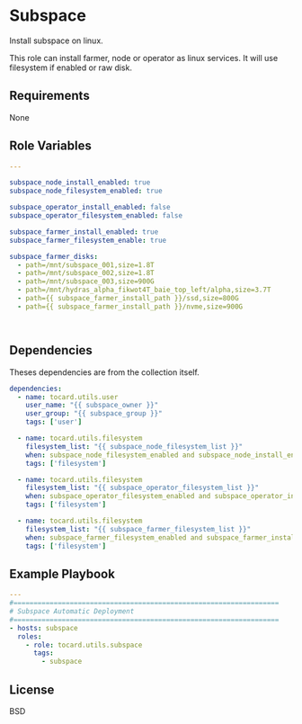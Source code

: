 Subspace
=========

Install subspace on linux.

This role can install farmer, node or operator as linux services.
It will use filesystem if enabled or raw disk.

Requirements
------------

None

Role Variables
--------------

```yaml
---

subspace_node_install_enabled: true
subspace_node_filesystem_enabled: true

subspace_operator_install_enabled: false
subspace_operator_filesystem_enabled: false

subspace_farmer_install_enabled: true
subspace_farmer_filesystem_enable: true

subspace_farmer_disks:
  - path=/mnt/subspace_001,size=1.8T
  - path=/mnt/subspace_002,size=1.8T
  - path=/mnt/subspace_003,size=900G
  - path=/mnt/hydras_alpha_fikwot4T_baie_top_left/alpha,size=3.7T
  - path={{ subspace_farmer_install_path }}/ssd,size=800G
  - path={{ subspace_farmer_install_path }}/nvme,size=900G




```

Dependencies
------------

Theses dependencies are from the collection itself.

````yaml
dependencies:
  - name: tocard.utils.user
    user_name: "{{ subspace_owner }}"
    user_group: "{{ subspace_group }}"
    tags: ['user']

  - name: tocard.utils.filesystem
    filesystem_list: "{{ subspace_node_filesystem_list }}"
    when: subspace_node_filesystem_enabled and subspace_node_install_enabled
    tags: ['filesystem']

  - name: tocard.utils.filesystem
    filesystem_list: "{{ subspace_operator_filesystem_list }}"
    when: subspace_operator_filesystem_enabled and subspace_operator_install_enabled
    tags: ['filesystem']

  - name: tocard.utils.filesystem
    filesystem_list: "{{ subspace_farmer_filesystem_list }}"
    when: subspace_farmer_filesystem_enabled and subspace_farmer_install_enabled
    tags: ['filesystem']
````


Example Playbook
----------------

```yaml
---
#==================================================================
# Subspace Automatic Deployment
#==================================================================
- hosts: subspace
  roles:
    - role: tocard.utils.subspace
      tags:
        - subspace

```

License
-------

BSD

